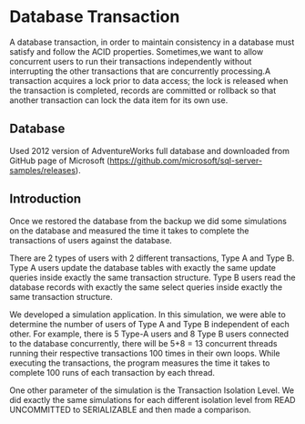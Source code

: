 # Database Transaction

A database transaction, in order to maintain consistency in a database must satisfy and follow the ACID
properties. Sometimes,we want to allow concurrent users to run their transactions independently
without interrupting the other transactions that are concurrently processing.A transaction acquires a
lock prior to data access; the lock is released when the transaction is completed, records are committed
or rollback so that another transaction can lock the data item for its own use. 


## Database
  
Used 2012 version of AdventureWorks full database and downloaded from  GitHub page of Microsoft (https://github.com/microsoft/sql-server-samples/releases).

## Introduction
Once we restored the database from the backup we did some simulations on the database and measured the time it takes to complete the transactions of users against the database.

There are 2 types of users with 2 different transactions, Type A and Type B. Type A users update the database tables with exactly the same update queries inside exactly the same transaction structure. Type B users read the database records with exactly the same select queries inside exactly the same transaction structure. 

We developed a simulation application. In this simulation, we were able to determine the number of users of Type A and Type B independent of each other. For example, there is 5 Type-A users and 8 Type B users connected to the database concurrently, there will be 5+8 = 13 concurrent threads running their respective transactions 100 times in their own loops. While executing the transactions, the program measures the time it takes to complete 100 runs of each transaction by each thread. 

One other parameter of the simulation is the Transaction Isolation Level. We did exactly the same simulations for each different isolation level from READ UNCOMMITTED to SERIALIZABLE and then made a comparison.
